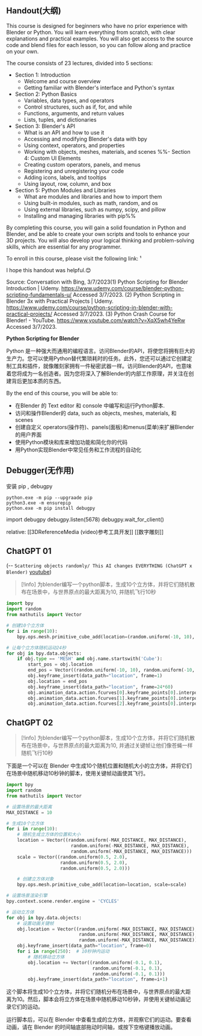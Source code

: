 
## Handout(大纲)
This course is designed for beginners who have no prior experience with Blender or Python. You will learn everything from scratch, with clear explanations and practical examples. You will also get access to the source code and blend files for each lesson, so you can follow along and practice on your own.

The course consists of 23 lectures, divided into 5 sections:

- Section 1: Introduction
  - Welcome and course overview
  - Getting familiar with Blender's interface and Python's syntax
- Section 2: Python Basics
  - Variables, data types, and operators
  - Control structures, such as if, for, and while
  - Functions, arguments, and return values
  - Lists, tuples, and dictionaries
- Section 3: Blender's API
  - What is an API and how to use it
  - Accessing and modifying Blender's data with bpy
  - Using context, operators, and properties
  - Working with objects, meshes, materials, and scenes
%%- Section 4: Custom UI Elements
  - Creating custom operators, panels, and menus
  - Registering and unregistering your code
  - Adding icons, labels, and tooltips
  - Using layout, row, column, and box
- Section 5: Python Modules and Libraries
  - What are modules and libraries and how to import them
  - Using built-in modules, such as math, random, and os
  - Using external libraries, such as numpy, scipy, and pillow
  - Installing and managing libraries with pip%%

By completing this course, you will gain a solid foundation in Python and Blender, and be able to create your own scripts and tools to enhance your 3D projects. You will also develop your logical thinking and problem-solving skills, which are essential for any programmer.

To enroll in this course, please visit the following link: ¹

I hope this handout was helpful.😊

Source: Conversation with Bing, 3/7/2023(1) Python Scripting for Blender Introduction | Udemy. https://www.udemy.com/course/blender-python-scripting-fundamentals-u/ Accessed 3/7/2023.
(2) Python Scripting in Blender 3x with Practical Projects | Udemy. https://www.udemy.com/course/python-scripting-in-blender-with-practical-projects/ Accessed 3/7/2023.
(3) Python Crash Course for Blender! - YouTube. https://www.youtube.com/watch?v=XqX5wh4YeRw Accessed 3/7/2023.


**Python Scripting for Blender**

Python 是一种强大而通用的编程语言。访问Blender的API，将使您将拥有巨大的生产力。您可以使用Python替代繁琐耗时的任务。此外，您还可以通过它创建定制工具和插件，就像雕刻家拥有一件秘密武器一样。访问Blender的API，也意味着您将成为一名创造者。因为您将深入了解Blender的内部工作原理，并关注在创建背后更加本质的东西。


By the end of this course, you will be able to:

- 在Blender 的 Text editor 和 console 中编写和运行Python脚本.
- 访问和操作Blender的 data, such as objects, meshes, materials, 和 scenes
- 创建自定义 operators(操作符)、panels(面板)和menus(菜单)来扩展Blender的用户界面
- 使用Python模块和库来增加功能和简化你的代码
- 用Python实现Blender中常见任务和工作流程的自动化



## Debugger(无作用)
安装 pip , debugpy
```Shell
python.exe -m pip --upgraade pip
python3.exe -m ensurepip
python.exe -m pip install debugpy

```

import debugpy
debugpy.listen(5678)
debugpy.wait_for_client()

relative:
[[3DReferenceMedia (video)参考工具开发]]
[[数字雕刻]]





## ChatGPT 01
(-- `Scattering objects randomly/ This AI changes EVERYTHING (ChatGPT x Blender)` [youtube](https://youtu.be/wU1cQcQFimw?t=78))

> [!info] 为blender编写一个python脚本，生成10个立方体，并将它们随机散布在场景中，与世界原点的最大距离为10, 并随机飞行10秒

```python
import bpy
import random
from mathutils import Vector

# 创建10个立方体
for i in range(10):
    bpy.ops.mesh.primitive_cube_add(location=(random.uniform(-10, 10), random.uniform(-10, 10), random.uniform(-10, 10)))

# 让每个立方体随机运动24秒
for obj in bpy.data.objects:
    if obj.type == 'MESH' and obj.name.startswith('Cube'):
        start_pos = obj.location
        end_pos = Vector((random.uniform(-10, 10), random.uniform(-10, 10), random.uniform(-10, 10)))
        obj.keyframe_insert(data_path="location", frame=1)
        obj.location = end_pos
        obj.keyframe_insert(data_path="location", frame=24*60)
        obj.animation_data.action.fcurves[0].keyframe_points[0].interpolation = 'LINEAR'
        obj.animation_data.action.fcurves[1].keyframe_points[0].interpolation = 'LINEAR'
        obj.animation_data.action.fcurves[2].keyframe_points[0].interpolation = 'LINEAR'
```

## ChatGPT 02
> [!info] 为blender编写一个python脚本，生成10个立方体，并将它们随机散布在场景中，与世界原点的最大距离为10, 并通过关键帧让他们像苍蝇一样随机飞行10秒


下面是一个可以在 Blender 中生成10个随机位置和随机大小的立方体，并将它们在场景中随机移动10秒钟的脚本，使用关键帧动画使其飞行。

```python
import bpy
import random
from mathutils import Vector

# 设置场景的最大距离
MAX_DISTANCE = 10

# 生成10个立方体
for i in range(10):
    # 随机生成立方体的位置和大小
    location = Vector((random.uniform(-MAX_DISTANCE, MAX_DISTANCE),
                        random.uniform(-MAX_DISTANCE, MAX_DISTANCE),
                        random.uniform(-MAX_DISTANCE, MAX_DISTANCE)))
    scale = Vector((random.uniform(0.5, 2.0),
                    random.uniform(0.5, 2.0),
                    random.uniform(0.5, 2.0)))

    # 创建立方体对象
    bpy.ops.mesh.primitive_cube_add(location=location, scale=scale)

# 设置场景渲染引擎
bpy.context.scene.render.engine = 'CYCLES'

# 运动立方体
for obj in bpy.data.objects:
    # 设置动画关键帧
    obj.location = Vector((random.uniform(-MAX_DISTANCE, MAX_DISTANCE),
                           random.uniform(-MAX_DISTANCE, MAX_DISTANCE),
                           random.uniform(-MAX_DISTANCE, MAX_DISTANCE)))
    obj.keyframe_insert(data_path="location", frame=0)
    for i in range(250):  # 10秒钟内运动
        # 随机移动立方体
        obj.location += Vector((random.uniform(-0.1, 0.1),
                                random.uniform(-0.1, 0.1),
                                random.uniform(-0.1, 0.1)))
        obj.keyframe_insert(data_path="location", frame=i+1)

```

这个脚本将生成10个立方体，并将它们随机分布在场景中，与世界原点的最大距离为10。然后，脚本会将立方体在场景中随机移动10秒钟，并使用关键帧动画记录它们的运动。

运行脚本后，可以在 Blender 中查看生成的立方体，并观察它们的运动。要查看动画，请在 Blender 的时间轴底部拖动时间轴，或按下空格键播放动画。